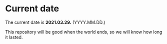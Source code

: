 # Current date

The current date is **2021.03.29.** (YYYY.MM.DD.)

This repository will be good when the world ends, so we will know how long it lasted.